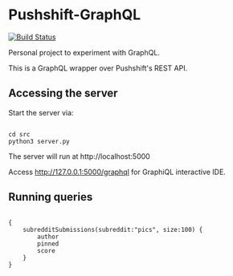 # Pushshift-GraphQL

[![Build Status](https://travis-ci.org/angusy29/Pushshift-GraphQL.svg?branch=master)](https://travis-ci.org/angusy29/Pushshift-GraphQL)

Personal project to experiment with GraphQL.

This is a GraphQL wrapper over Pushshift's REST API.

## Accessing the server

Start the server via:
<pre><code>
cd src
python3 server.py
</code></pre>

The server will run at http://localhost:5000

Access http://127.0.0.1:5000/graphql for GraphiQL interactive IDE.

## Running queries

<pre><code>
{
	subredditSubmissions(subreddit:"pics", size:100) {
		author
		pinned
		score
	}
}
</pre></code>
